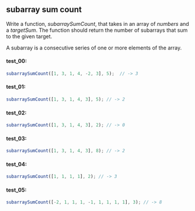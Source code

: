## subarray sum count

Write a function, _subarraySumCount_, that takes in an array of _numbers_ and a _targetSum_. The
function should return the number of subarrays that sum to the given target.

A subarray is a consecutive series of one or more elements of the array.

#### test_00:

```js
subarraySumCount([1, 3, 1, 4, -2, 3], 5);  // -> 3
```

#### test_01:

```js
subarraySumCount([1, 3, 1, 4, 3], 5); // -> 2
```

#### test_02:

```js
subarraySumCount([1, 3, 1, 4, 3], 2); // -> 0
```

#### test_03:

```js
subarraySumCount([1, 3, 1, 4, 3], 8); // -> 2
```

#### test_04:

```js
subarraySumCount([1, 1, 1, 1], 2); // -> 3
```

#### test_05:

```js
subarraySumCount([-2, 1, 1, 1, -1, 1, 1, 1, 1], 3); // -> 8
```